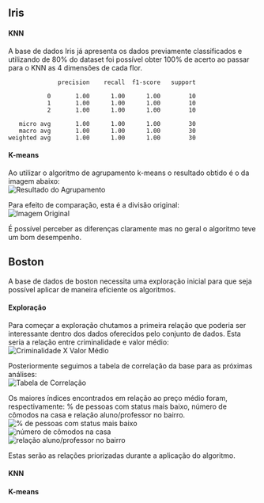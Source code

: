 ## Iris

#### KNN

A base de dados Iris já apresenta os dados previamente classificados e utilizando de 80% do dataset foi possível obter 100% de acerto ao passar para o KNN as 4 dimensões de cada flor.
```
              precision    recall  f1-score   support

           0       1.00      1.00      1.00        10
           1       1.00      1.00      1.00        10
           2       1.00      1.00      1.00        10

   micro avg       1.00      1.00      1.00        30
   macro avg       1.00      1.00      1.00        30
weighted avg       1.00      1.00      1.00        30
```

#### K-means

Ao utilizar o algoritmo de agrupamento k-means o resultado obtido é o da imagem abaixo:  
![Resultado do Agrupamento](https://i.imgur.com/PBswS4i.png)  

Para efeito de comparação, esta é a divisão original:  
![Imagem Original](https://i.imgur.com/SwOH4PD.png)  

É possível perceber as diferenças claramente mas no geral o algoritmo teve um bom desempenho.

## Boston

A base de dados de boston necessita uma exploração inicial para que seja possível aplicar de maneira eficiente os algoritmos.

#### Exploração

Para começar a exploração chutamos a primeira relação que poderia ser interessante dentro dos dados oferecidos pelo conjunto de dados. Esta seria a relação entre criminalidade e valor médio:  
![Criminalidade X Valor Médio](https://i.imgur.com/7f4LVLR.png)  

Posteriormente seguimos a tabela de correlação da base para as próximas análises:  
![Tabela de Correlação](https://i.imgur.com/kkUIxXI.png)  

Os maiores índices encontrados em relação ao preço médio foram, respectivamente: % de pessoas com status mais baixo, número de cômodos na casa e relação aluno/professor no bairro.  
![% de pessoas com status mais baixo](https://i.imgur.com/6o1TMOj.png)  
![número de cômodos na casa](https://i.imgur.com/A5PWHUs.png)  
![relação aluno/professor no bairro](https://i.imgur.com/11DIbow.png)  

Estas serão as relações priorizadas durante a aplicação do algoritmo.

#### KNN



#### K-means




